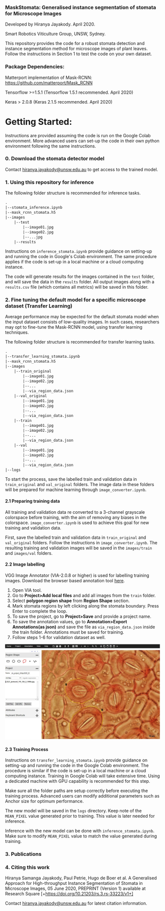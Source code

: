 ### MaskStomata: Generalised instance segmentation of stomata for Microscope Images

Developed by Hiranya Jayakody. April 2020.

Smart Robotics Viticulture Group, UNSW, Sydney.


This repository provides the code for a robust stomata detection and instance segmentation method for microscope images of plant leaves. Follow the instructions in Section 1 to test the code on your own dataset.

### Package Dependencies:

Matterport implementation of Mask-RCNN: https://github.com/matterport/Mask_RCNN

Tensorflow >=1.5.1 (Tensorflow 1.5.1 recommended. April 2020)

Keras > 2.0.8 (Keras 2.1.5 recommended. April 2020)

# Getting Started:

Instructions are provided assuming the code is run on the Google Colab environment. More advanced users can set-up the code in their own python environment following the same instructions.

### 0. Download the stomata detector model

Contact hiranya.jayakody@unsw.edu.au to get access to the trained model.

### 1. Using this repository for inference

The following folder structure is recommended for inference tasks.
```
.
|--stomata_inference.ipynb
|--mask_rcnn_stomata.h5
|--images
    |--test
        |--image01.jpg
        |--image02.jpg
        |--...jpg
    |--results
``` 
Instructions on ```inference_stomata.ipynb``` provide guidance on setting-up and running the code in Google's Colab environment. The same procedure applies if the code is set-up in a local machine or a cloud computing instance.

The code will generate results for the images contained in the ```test``` folder, and will save the data in the ```results``` folder. All output images along with a ```results.csv``` file (which contains all metrics) will be saved in this folder.

### 2. Fine tuning the default model for a specific microscope dataset (Transfer Learning)

Average performance may be expected for the default stomata model when the input dataset consists of low-quality images. In such cases, researchers may opt to fine-tune the Mask-RCNN model, using transfer learning techniques.

The following folder structure is recommended for transfer learning tasks.
```
.
|--transfer_learning_stomata.ipynb
|--mask_rcnn_stomata.h5
|--images
    |--train_original
        |--image01.jpg
        |--image02.jpg
        |--...
        |--via_region_data.json
    |--val_original
        |--image01.jpg
        |--image02.jpg
        |--...
        |--via_region_data.json
    |--train
        |--image01.jpg
        |--image02.jpg
        |--...
        |--via_region_data.json
    |--val
        |--image01.jpg
        |--image02.jpg
        |--...
        |--via_region_data.json
|--logs
```

To start the process, save the labelled train and validation data in ```train_original``` and ```val_original``` folders. The image data in these folders will be prepared for machine learning through ```image_converter.ipynb```.

#### 2.1 Preparing training data

All training and validation data re converted to a 3-channel grayscale colorspace before training, with the aim of removing any biases in the colorspace. ```image_converter.ipynb``` is used to achieve this goal for new training and validation data.

First, save the labelled train and validation data in ```train_original``` and ```val_original``` folders.
Follow the instructions in ```image_converter.ipynb```. The resulting training and validation images will be saved in the ```images/train``` and ```images/val``` folders.

#### 2.2 Image labelling

VGG Image Annotator (VIA-2.0.8 or higher) is used for labelling training images. Download the browser based annotation tool [here](http://www.robots.ox.ac.uk/~vgg/software/via/).

1. Open VIA tool.
2. Go to **Project>Add local files** and add all images from the ```train``` folder.
3. Select **polygon region shape** from **Region Shape** section.
4. Mark stomata regions by left clicking along the stomata boundary. Press Enter to complete the loop.
5. To save the project, go to **Project>Save** and provide a project name.
6. To save the annotation values, go to **Annotation>Export Annotations(as json)** and save the file as ```via_region_data.json``` inside the train folder. Annotations must be saved for training.
7. Follow steps 1-6 for validation dataset as well.

![via_interface](assets/via_interface.jpg)

#### 2.3 Training Process

Instructions on ```transfer_learning_stomata.ipynb``` provide guidance on setting-up and running the code in the Google Colab environment. The procedure is similar if the code is set-up in a local machine or a cloud computing instance. Training in Google Colab will take extensive time. Using a dedicated machine with GPU capability is recommended for this step.

Make sure all the folder paths are setup correctly before executing the training process. Advanced users can modify additional parameters such as Anchor size for optimum performance.

The new model will be saved in the ```logs``` directory. Keep note of the ```MEAN_PIXEL``` value generated prior to training. This value is later needed for inference.

Inference with the new model can be done with ```inference_stomata.ipynb```. Make sure to modify ```MEAN_PIXEL``` value to match the value generated during training.

### 3. Publications

### 4. Citing this work

Hiranya Samanga Jayakody, Paul Petrie, Hugo de Boer et al. A Generalised Approach for High-throughput Instance Segmentation of Stomata in Microscope Images, 05 June 2020, PREPRINT (Version 1) available at Research Square [+https://doi.org/10.21203/rs.3.rs-33223/v1+]

Contact hiranya.jayakody@unsw.edu.au for latest citation information.







